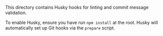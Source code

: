 This directory contains Husky hooks for linting and commit message validation.

To enable Husky, ensure you have run `npm install` at the root. Husky will automatically set up Git hooks via the `prepare` script.
